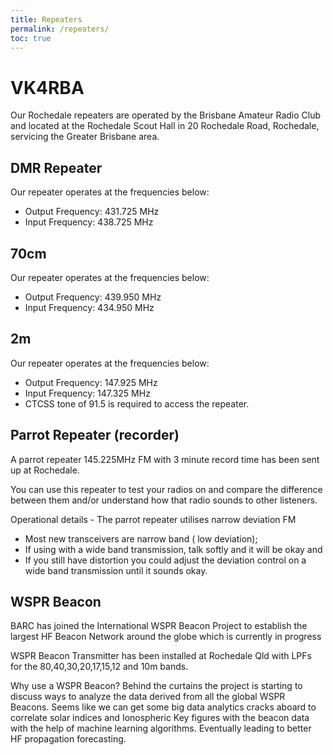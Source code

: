 ```yaml
---
title: Repeaters
permalink: /repeaters/
toc: true
---
```


# VK4RBA

Our Rochedale repeaters are operated by the Brisbane Amateur Radio Club and located at
the Rochedale Scout Hall in 20 Rochedale Road, Rochedale, servicing the Greater Brisbane area.

## DMR Repeater

Our repeater operates at the frequencies below:

* Output Frequency: 431.725 MHz
* Input Frequency: 438.725 MHz

## 70cm

Our repeater operates at the frequencies below:

* Output Frequency: 439.950 MHz
* Input Frequency: 434.950 MHz

## 2m


Our repeater operates at the frequencies below:

* Output Frequency: 147.925 MHz
* Input Frequency: 147.325 MHz
* CTCSS tone of 91.5 is required to access the repeater. 

## Parrot Repeater (recorder)

A parrot repeater 145.225MHz FM with 3 minute record time has been sent up at Rochedale.

You can use this repeater to test your radios on and compare the difference between them and/or understand how that radio sounds to other listeners.

Operational details - The parrot repeater utilises narrow deviation FM

* Most new transceivers are narrow band ( low deviation);
* If using with a wide band transmission, talk softly and it will be okay and 
* If you still have distortion you could adjust the deviation control on a wide band transmission until it sounds okay.

## WSPR Beacon

BARC has joined the International WSPR Beacon Project to establish the largest HF Beacon Network around the globe which is currently in progress

WSPR Beacon Transmitter has been installed at Rochedale Qld with LPFs for the 80,40,30,20,17,15,12 and 10m bands.

Why use a WSPR Beacon?
Behind the curtains the project is starting to discuss ways to analyze the data derived from all the global WSPR Beacons. Seems like we can get some big data analytics cracks aboard to correlate solar indices and Ionospheric Key figures with the beacon data with the help of machine learning algorithms. Eventually leading to better HF propagation forecasting.
